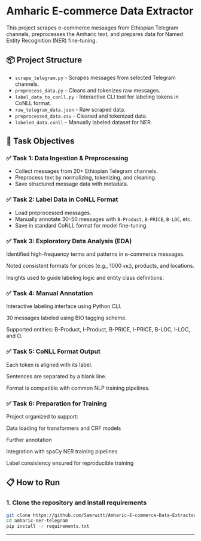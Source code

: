 # Amharic E-commerce Data Extractor

This project scrapes e-commerce messages from Ethiopian Telegram channels, preprocesses the Amharic text, and prepares data for Named Entity Recognition (NER) fine-tuning.

## 📦 Project Structure

- `scrape_telegram.py` - Scrapes messages from selected Telegram channels.
- `preprocess_data.py` - Cleans and tokenizes raw messages.
- `label_data_to_conll.py` - Interactive CLI tool for labeling tokens in CoNLL format.
- `raw_telegram_data.json` - Raw scraped data.
- `preprocessed_data.csv` - Cleaned and tokenized data.
- `labeled_data.conll` - Manually labeled dataset for NER.

## 🧪 Task Objectives

### ✅ Task 1: Data Ingestion & Preprocessing
- Collect messages from 20+ Ethiopian Telegram channels.
- Preprocess text by normalizing, tokenizing, and cleaning.
- Save structured message data with metadata.

### ✅ Task 2: Label Data in CoNLL Format
- Load preprocessed messages.
- Manually annotate 30–50 messages with `B-Product`, `B-PRICE`, `B-LOC`, etc.
- Save in standard CoNLL format for model fine-tuning.

### ✅ Task 3: Exploratory Data Analysis (EDA)
Identified high-frequency terms and patterns in e-commerce messages.

Noted consistent formats for prices (e.g., 1000 ብር), products, and locations.

Insights used to guide labeling logic and entity class definitions.

### ✅ Task 4: Manual Annotation
Interactive labeling interface using Python CLI.

30 messages labeled using BIO tagging scheme.

Supported entities: B-Product, I-Product, B-PRICE, I-PRICE, B-LOC, I-LOC, and O.

### ✅ Task 5: CoNLL Format Output
Each token is aligned with its label.

Sentences are separated by a blank line.

Format is compatible with common NLP training pipelines.

### ✅ Task 6: Preparation for Training
Project organized to support:

Data loading for transformers and CRF models

Further annotation

Integration with spaCy NER training pipelines

Label consistency ensured for reproducible training

## 📋 How to Run

### 1. Clone the repository and install requirements
```bash
git clone https://github.com/Samrwitt/Amharic-E-commerce-Data-Extractor.git
cd amharic-ner-telegram
pip install -r requirements.txt
````

---
